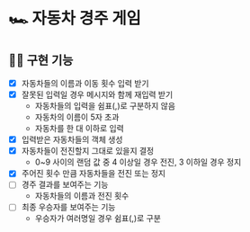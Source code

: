 # 🏎️ 자동차 경주 게임

## 🧑‍💻 구현 기능

- [x] 자동차들의 이름과 이동 횟수 입력 받기
- [x] 잘못된 입력일 경우 메시지와 함께 재입력 받기
  - 자동차들의 입력을 쉼표(,)로 구분하지 않음
  - 자동차의 이름이 5자 초과
  - 자동차를 한 대 이하로 입력
- [x] 입력받은 자동차들의 객체 생성
- [x] 자동차들이 전진할지 그대로 있을지 결정
  - 0~9 사이의 랜덤 값 중 4 이상일 경우 전진, 3 이하일 경우 정지
- [x] 주어진 횟수 만큼 자동차들을 전진 또는 정지
- [ ] 경주 결과를 보여주는 기능
  - 자동차들의 이름과 전진 횟수
- [ ] 최종 우승자를 보여주는 기능
  - 우승자가 여러명일 경우 쉼표(,)로 구분
